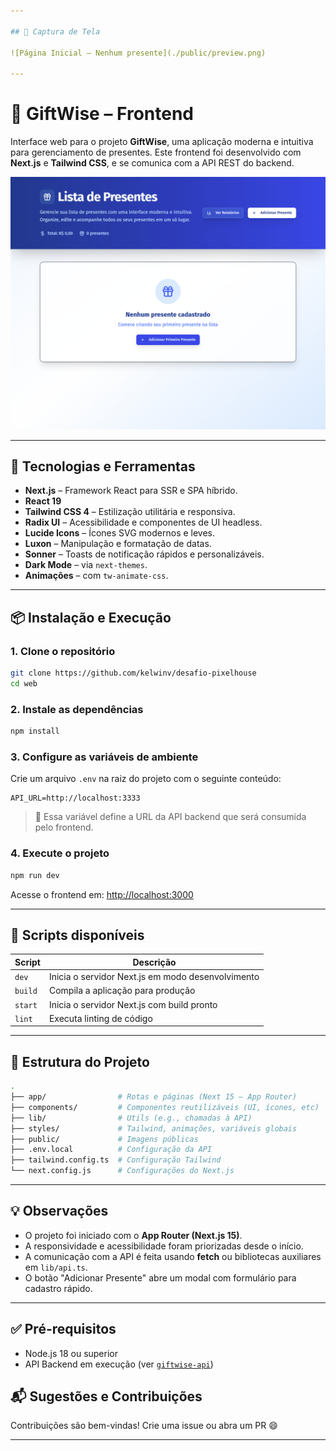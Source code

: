 ```yaml
---

## 📸 Captura de Tela

![Página Inicial – Nenhum presente](./public/preview.png)

---
```


# 🎁 GiftWise – Frontend

Interface web para o projeto **GiftWise**, uma aplicação moderna e intuitiva para gerenciamento de presentes. Este frontend foi desenvolvido com **Next.js** e **Tailwind CSS**, e se comunica com a API REST do backend.

![Preview da Aplicação](./public/preview.png)

---

## 🚀 Tecnologias e Ferramentas

* **Next.js** – Framework React para SSR e SPA híbrido.
* **React 19**
* **Tailwind CSS 4** – Estilização utilitária e responsiva.
* **Radix UI** – Acessibilidade e componentes de UI headless.
* **Lucide Icons** – Ícones SVG modernos e leves.
* **Luxon** – Manipulação e formatação de datas.
* **Sonner** – Toasts de notificação rápidos e personalizáveis.
* **Dark Mode** – via `next-themes`.
* **Animações** – com `tw-animate-css`.

---

## 📦 Instalação e Execução

### 1. Clone o repositório

```bash
git clone https://github.com/kelwinv/desafio-pixelhouse
cd web
```

### 2. Instale as dependências

```bash
npm install
```

### 3. Configure as variáveis de ambiente

Crie um arquivo `.env` na raiz do projeto com o seguinte conteúdo:

```
API_URL=http://localhost:3333
```

> 🔁 Essa variável define a URL da API backend que será consumida pelo frontend.

### 4. Execute o projeto

```bash
npm run dev
```

Acesse o frontend em: [http://localhost:3000](http://localhost:3000)

---

## 🧪 Scripts disponíveis

| Script  | Descrição                                         |
| ------- | ------------------------------------------------- |
| `dev`   | Inicia o servidor Next.js em modo desenvolvimento |
| `build` | Compila a aplicação para produção                 |
| `start` | Inicia o servidor Next.js com build pronto        |
| `lint`  | Executa linting de código                         |

---

## 🧰 Estrutura do Projeto

```bash
.
├── app/                # Rotas e páginas (Next 15 – App Router)
├── components/         # Componentes reutilizáveis (UI, ícones, etc)
├── lib/                # Utils (e.g., chamadas à API)
├── styles/             # Tailwind, animações, variáveis globais
├── public/             # Imagens públicas
├── .env.local          # Configuração da API
├── tailwind.config.ts  # Configuração Tailwind
└── next.config.js      # Configurações do Next.js
```

---

## 💡 Observações

* O projeto foi iniciado com o **App Router (Next.js 15)**.
* A responsividade e acessibilidade foram priorizadas desde o início.
* A comunicação com a API é feita usando **fetch** ou bibliotecas auxiliares em `lib/api.ts`.
* O botão "Adicionar Presente" abre um modal com formulário para cadastro rápido.

---

## ✅ Pré-requisitos

* Node.js 18 ou superior
* API Backend em execução (ver [`giftwise-api`](https://github.com/seu-user/giftwise-api))

## 📬 Sugestões e Contribuições

Contribuições são bem-vindas! Crie uma issue ou abra um PR 😄

---